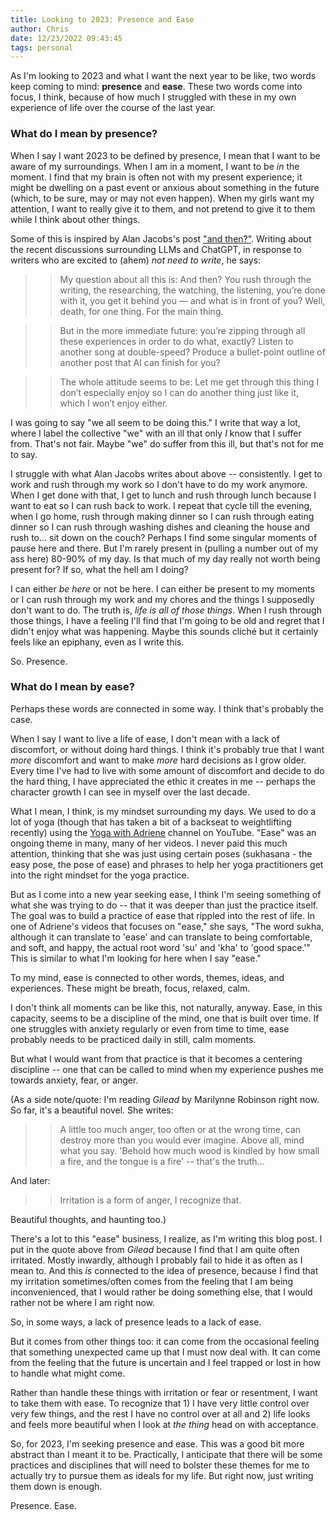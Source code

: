 ```yaml
---
title: Looking to 2023: Presence and Ease
author: Chris
date: 12/23/2022 09:43:45 
tags: personal
---
```


As I'm looking to 2023 and what I want the next year to be like, two words keep coming to mind: **presence** and **ease**. These two words come into focus, I think, because of how much I struggled with these in my own experience of life over the course of the last year.

### What do I mean by presence?

When I say I want 2023 to be defined by presence, I mean that I want to be aware of my surroundings. When I am in a moment, I want to be *in* the moment. I find that my brain is often not with my present experience; it might be dwelling on a past event or anxious about something in the future (which, to be sure, may or may not even happen). When my girls want my attention, I want to really give it to them, and not pretend to give it to them while I think about other things.

Some of this is inspired by Alan Jacobs's post ["and then?"](https://blog.ayjay.org/and-then/). Writing about the recent discussions surrounding LLMs and ChatGPT, in response to writers who are excited to (ahem) *not need to write*, he says:

>>My question about all this is: And then? You rush through the writing, the researching, the watching, the listening, you’re done with it, you get it behind you — and what is in front of you? Well, death, for one thing. For the main thing. 

>>But in the more immediate future: you’re zipping through all these experiences in order to do what, exactly? Listen to another song at double-speed? Produce a bullet-point outline of another post that AI can finish for you? 

>>The whole attitude seems to be: Let me get through this thing I don’t especially enjoy so I can do another thing just like it, which I won’t enjoy either.

I was going to say "we all seem to be doing this." I write that way a lot, where I label the collective "we" with an ill that only *I* know that I suffer from. That's not fair. Maybe "we" do suffer from this ill, but that's not for me to say.

I struggle with what Alan Jacobs writes about above -- consistently. I get to work and rush through my work so I don't have to do my work anymore. When I get done with that, I get to lunch and rush through lunch because I want to eat so I can rush back to work. I repeat that cycle till the evening, when I go home, rush through making dinner so I can rush through eating dinner so I can rush through washing dishes and cleaning the house and rush to... sit down on the couch? Perhaps I find some singular moments of pause here and there. But I'm rarely present in (pulling a number out of my ass here) 80-90% of my day. Is that much of my day really not worth being present for? If so, what the hell am I doing?

I can either *be here* or not be here. I can either be present to my moments or I can rush through my work and my chores and the things I supposedly don't want to do. The truth is, *life is all of those things*. When I rush through those things, I have a feeling I'll find that I'm going to be old and regret that I didn't enjoy what was happening. Maybe this sounds cliché but it certainly feels like an epiphany, even as I write this.

So. Presence.

### What do I mean by ease?

Perhaps these words are connected in some way. I think that's probably the case.

When I say I want to live a life of ease, I don't mean with a lack of discomfort, or without doing hard things. I think it's probably true that I want *more* discomfort and want to make *more* hard decisions as I grow older. Every time I've had to live with some amount of discomfort and decide to do the hard thing, I have appreciated the ethic it creates in me -- perhaps the character growth I can see in myself over the last decade.

What I mean, I think, is my mindset surrounding my days. We used to do a lot of yoga (though that has taken a bit of a backseat to weightlifting recently) using the [Yoga with Adriene](https://www.youtube.com/@yogawithadriene) channel on YouTube. "Ease" was an ongoing theme in many, many of her videos. I never paid this much attention, thinking that she was just using certain poses (sukhasana - the easy pose, the pose of ease) and phrases to help her yoga practitioners get into the right mindset for the yoga practice.

But as I come into a new year seeking ease, I think I'm seeing something of what she was trying to do -- that it was deeper than just the practice itself. The goal was to build a practice of ease that rippled into the rest of life. In one of Adriene's videos that focuses on "ease," she says, "The word sukha, although it can translate to 'ease' and can translate to being comfortable, and soft, and happy, the actual root word 'su' and 'kha' to 'good space.'" This is similar to what I'm looking for here when I say "ease."

To my mind, ease is connected to other words, themes, ideas, and experiences. These might be breath, focus, relaxed, calm.

I don't think all moments can be like this, not naturally, anyway. Ease, in this capacity, seems to be a discipline of the mind, one that is built over time. If one struggles with anxiety regularly or even from time to time, ease probably needs to be practiced daily in still, calm moments.

But what I would want from that practice is that it becomes a centering discipline -- one that can be called to mind when my experience pushes me towards anxiety, fear, or anger.

(As a side note/quote: I'm reading *Gilead* by Marilynne Robinson right now. So far, it's a beautiful novel. She writes:

>>A little too much anger, too often or at the wrong time, can destroy more than you would ever imagine. Above all, mind what you say. 'Behold how much wood is kindled by how small a fire, and the tongue is a fire' -- that's the truth...

And later:

>>Irritation is a form of anger, I recognize that.

Beautiful thoughts, and haunting too.)

There's a lot to this "ease" business, I realize, as I'm writing this blog post. I put in the quote above from *Gilead* because I find that I am quite often irritated. Mostly inwardly, although I probably fail to hide it as often as I mean to. And this *is* connected to the idea of presence, because I find that my irritation sometimes/often comes from the feeling that I am being inconvenienced, that I would rather be doing something else, that I would rather not be where I am right now.

So, in some ways, a lack of presence leads to a lack of ease. 

But it comes from other things too: it can come from the occasional feeling that something unexpected came up that I must now deal with. It can come from the feeling that the future is uncertain and I feel trapped or lost in how to handle what might come.

Rather than handle these things with irritation or fear or resentment, I want to take them with ease. To recognize that 1) I have very little control over very few things, and the rest I have no control over at all and 2) life looks and feels more beautiful when I look at *the thing* head on with acceptance.


So, for 2023, I'm seeking presence and ease. This was a good bit more abstract than I meant it to be. Practically, I anticipate that there will be some practices and disciplines that will need to bolster these themes for me to actually try to pursue them as ideals for my life. But right now, just writing them down is enough.

Presence. Ease.
